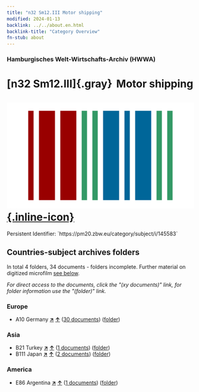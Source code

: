 ```yaml
---
title: "n32 Sm12.III Motor shipping"
modified: 2024-01-13
backlink: ../../about.en.html
backlink-title: "Category Overview"
fn-stub: about
---
```


### Hamburgisches Welt-Wirtschafts-Archiv (HWWA)

# [n32 Sm12.III]{.gray}&#8201; Motor shipping &#160; [![Wikidata](/images/Wikidata-logo.svg "Wikidata"){.inline-icon}](http://www.wikidata.org/entity/Q104711166)

<div class="hint">Persistent Identifier: `https://pm20.zbw.eu/category/subject/i/145583`</div>







## Countries-subject archives folders







In total 4 folders, 34 documents - folders incomplete. Further material on digitized microfilm [see below](#filmsections).

_For direct access to the documents, click the "(xy documents)" link, for folder information use the "(folder)" link._



### Europe

- A10 Germany [**&nearr;**](../../../geo/i/126128/about.en.html "Germany (all folders)") [**&uarr;**](../../../geo/about.en.html#A10 "Country category system") (<a href="https://pm20.zbw.eu/iiifview/folder/sh/126128,145583" title="about: Germany : Motor shipping" target="_blank">30 documents</a>) ([folder](../../../../folder/sh/1261xx/126128/1455xx/145583/about.en.html))

### Asia

- B21 Turkey [**&nearr;**](../../../geo/i/141111/about.en.html "Turkey (all folders)") [**&uarr;**](../../../geo/about.en.html#B21 "Country category system") (<a href="https://pm20.zbw.eu/iiifview/folder/sh/141111,145583" title="about: Turkey : Motor shipping" target="_blank">1 documents</a>) ([folder](../../../../folder/sh/1411xx/141111/1455xx/145583/about.en.html))
- B111 Japan [**&nearr;**](../../../geo/i/141272/about.en.html "Japan (all folders)") [**&uarr;**](../../../geo/about.en.html#B111 "Country category system") (<a href="https://pm20.zbw.eu/iiifview/folder/sh/141272,145583" title="about: Japan : Motor shipping" target="_blank">2 documents</a>) ([folder](../../../../folder/sh/1412xx/141272/1455xx/145583/about.en.html))

### America

- E86 Argentina [**&nearr;**](../../../geo/i/141692/about.en.html "Argentina (all folders)") [**&uarr;**](../../../geo/about.en.html#E86 "Country category system") (<a href="https://pm20.zbw.eu/iiifview/folder/sh/141692,145583" title="about: Argentina : Motor shipping" target="_blank">1 documents</a>) ([folder](../../../../folder/sh/1416xx/141692/1455xx/145583/about.en.html))



<a id="filmsections" />














